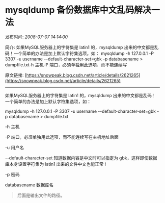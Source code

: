 # mysqldump 备份数据库中文乱码解决一法

发布时间: *2008-07-07 14:14:00*

简介: 如果MySQL服务器上的字符集是 latin1 的，mysqldump 出来的中文都是乱码！一个简单的办法是加上默认字符集选项，如： mysqldump -h 127.0.0.1 -P 3307 -u username --default-character-set=gbk -p databasename > dumpfile.txt-h 主机-P 端口，必须单独用此选项，而不能连续写

原文链接: [https://snowpeak.blog.csdn.net/article/details/2621265](https://snowpeak.blog.csdn.net/article/details/2621265)

---------

如果MySQL服务器上的字符集是 latin1 的，mysqldump 出来的中文都是乱码！一个简单的办法是加上默认字符集选项，如：

mysqldump -h 127.0.0.1 -P 3307 -u username --default-character-set=gbk -p databasename > dumpfile.txt

-h 主机

-P 端口，必须单独用此选项，而不能连续写在主机地址后面

-u 用户名

\--default-character-set 知道数据内容是中文时可以指定为 gbk，这样即使数据库本身设置字符集为 latin1 出来的文件中文也能正常！

-p 密码

databasename 数据库名 

> 后面是输出文件的路径。